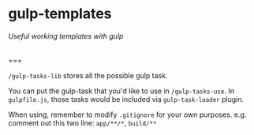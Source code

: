 # gulp-templates
###### Useful working templates with gulp
===

`/gulp-tasks-lib` stores all the possible gulp task.

You can put the gulp-task that you'd like to use in `/gulp-tasks-use`. In `gulpfile.js`, those tasks would be included via `gulp-task-loader` plugin.

When using, remember to modify `.gitignore` for your own purposes.
e.g. comment out this two line: `app/**/*`, `build/**`
